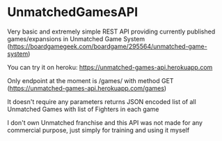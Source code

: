 # UnmatchedGamesAPI

Very basic and extremely simple REST API providing currently published games/expansions in Unmatched Game System
(https://boardgamegeek.com/boardgame/295564/unmatched-game-system)

You can try it on heroku:
https://unmatched-games-api.herokuapp.com

Only endpoint at the moment is /games/ with method GET
(https://unmatched-games-api.herokuapp.com/games)

It doesn't require any parameters returns JSON encoded list of all Unmatched Games with list of Fighters in each game

I don't own Unmatched franchise and this API was not made for any commercial purpose, just simply for training and using it myself

